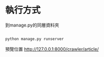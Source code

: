 # 執行方式
到manage.py的同層資料夾
```python

python manage.py runserver
```

預覽位置 http://127.0.0.1:8000/crawler/article/